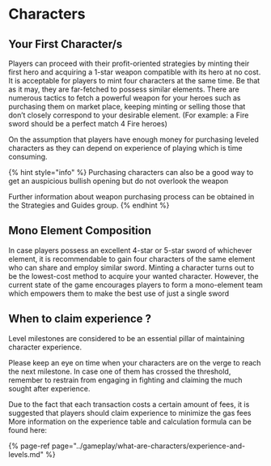 # Characters

## Your First Character/s

Players can proceed with their profit-oriented strategies by minting their first hero and acquiring a 1-star weapon compatible with its hero at no cost. It is acceptable for players to mint four characters at the same time. Be that as it may, they are far-fetched to possess similar elements. There are numerous tactics to fetch a powerful weapon for your heroes such as purchasing them on market place, keeping minting or selling those that don’t closely correspond to your desirable element. \(For example: a Fire sword should be a perfect match 4 Fire heroes\) 

On the assumption that players have enough money for purchasing leveled characters as they can depend on experience of playing which is time consuming. 

{% hint style="info" %}
Purchasing characters can also be a good way to get an auspicious bullish opening but do not overlook the weapon

Further information about weapon purchasing process can be obtained in the Strategies and Guides group.
{% endhint %}

## Mono Element Composition

In case players possess an excellent 4-star or 5-star sword of whichever element, it is recommendable to gain four characters of the same element who can share and employ similar sword. Minting a character turns out to be the lowest-cost method to acquire your wanted character. However, the current state of the game encourages players to form a mono-element team which empowers them to make the best use of just a single sword 

## When to claim experience ?

Level milestones are considered to be an essential pillar of maintaining character experience.

Please keep an eye on time when your characters are on the verge to reach the next milestone. In case one of them has crossed the threshold, remember to restrain from engaging in fighting and claiming the much sought after experience.

Due to the fact that each transaction costs a certain amount of fees, it is suggested that players should claim experience to minimize the gas fees 
More information on the experience table and calculation formula can be found here:

{% page-ref page="../gameplay/what-are-characters/experience-and-levels.md" %}

